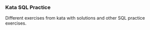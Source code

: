 ### Kata SQL Practice

Different exercises from kata with solutions and other SQL practice exercises.


